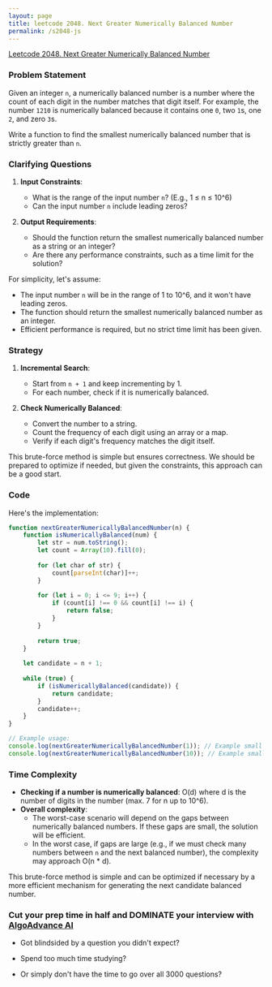 ```yaml
---
layout: page
title: leetcode 2048. Next Greater Numerically Balanced Number
permalink: /s2048-js
---
```

[Leetcode 2048. Next Greater Numerically Balanced Number](https://algoadvance.github.io/algoadvance/l2048)
### Problem Statement

Given an integer `n`, a numerically balanced number is a number where the count of each digit in the number matches that digit itself. For example, the number `1210` is numerically balanced because it contains one `0`, two `1`s, one `2`, and zero `3`s.

Write a function to find the smallest numerically balanced number that is strictly greater than `n`.

### Clarifying Questions

1. **Input Constraints**:
   - What is the range of the input number `n`? (E.g., 1 ≤ n ≤ 10^6)
   - Can the input number `n` include leading zeros?

2. **Output Requirements**:
   - Should the function return the smallest numerically balanced number as a string or an integer?
   - Are there any performance constraints, such as a time limit for the solution?

For simplicity, let's assume:
- The input number `n` will be in the range of 1 to 10^6, and it won't have leading zeros.
- The function should return the smallest numerically balanced number as an integer.
- Efficient performance is required, but no strict time limit has been given.

### Strategy

1. **Incremental Search**:
   - Start from `n + 1` and keep incrementing by 1.
   - For each number, check if it is numerically balanced.
   
2. **Check Numerically Balanced**:
   - Convert the number to a string.
   - Count the frequency of each digit using an array or a map.
   - Verify if each digit's frequency matches the digit itself.

This brute-force method is simple but ensures correctness. We should be prepared to optimize if needed, but given the constraints, this approach can be a good start.

### Code

Here's the implementation:

```javascript
function nextGreaterNumericallyBalancedNumber(n) {
    function isNumericallyBalanced(num) {
        let str = num.toString();
        let count = Array(10).fill(0);
        
        for (let char of str) {
            count[parseInt(char)]++;
        }
        
        for (let i = 0; i <= 9; i++) {
            if (count[i] !== 0 && count[i] !== i) {
                return false;
            }
        }
        
        return true;
    }
    
    let candidate = n + 1;
    
    while (true) {
        if (isNumericallyBalanced(candidate)) {
            return candidate;
        }
        candidate++;
    }
}

// Example usage:
console.log(nextGreaterNumericallyBalancedNumber(1)); // Example small input
console.log(nextGreaterNumericallyBalancedNumber(10)); // Example small input
```

### Time Complexity

- **Checking if a number is numerically balanced**: O(d) where d is the number of digits in the number (max. 7 for n up to 10^6).
- **Overall complexity**: 
  - The worst-case scenario will depend on the gaps between numerically balanced numbers. If these gaps are small, the solution will be efficient.
  - In the worst case, if gaps are large (e.g., if we must check many numbers between `n` and the next balanced number), the complexity may approach O(n * d).
 
 This brute-force method is simple and can be optimized if necessary by a more efficient mechanism for generating the next candidate balanced number.


### Cut your prep time in half and DOMINATE your interview with [AlgoAdvance AI](https://algoAdvance.com)

- Got blindsided by a question you didn't expect?

- Spend too much time studying?

- Or simply don't have the time to go over all 3000 questions?

